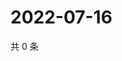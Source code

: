 # 2022-07-16

共 0 条

<!-- BEGIN WEIBO -->
<!-- 最后更新时间 Sat Jul 16 2022 13:14:45 GMT+0800 (China Standard Time) -->

<!-- END WEIBO -->
